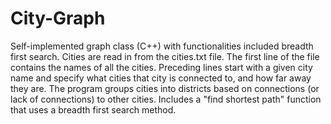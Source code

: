 # City-Graph
Self-implemented graph class (C++) with functionalities included breadth first search.
Cities are read in from the cities.txt file. The first line of the file contains the names of all the cities. Preceding lines start with
a given city name and specify what cities that city is connected to, and how far away they are. The program groups cities into districts
based on connections (or lack of connections) to other cities. Includes a "find shortest path" function that uses a breadth first search
method.
